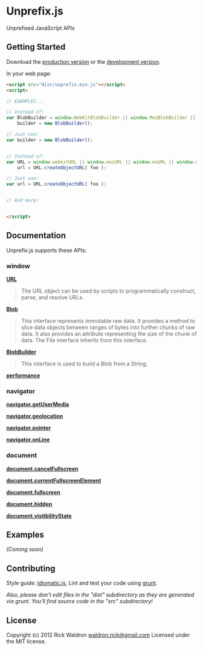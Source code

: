 # Unprefix.js

Unprefixed JavaScript APIs

## Getting Started
Download the [production version][min] or the [development version][max].

[min]: https://raw.github.com/rick/unprefix.js/master/dist/unprefix.js.min.js
[max]: https://raw.github.com/rick/unprefix.js/master/dist/unprefix.js.js

In your web page:

```html
<script src="dist/unprefix.min.js"></script>
<script>

// EXAMPLES...

// Instead of:
var BlobBuilder = window.WebKitBlobBuilder || window.MozBlobBuilder || window.MSBlobBuilder || window.OBlobBuilder || window.BlobBuilder,
    builder = new BlobBuilder();

// Just use:
var builder = new BlobBuilder();


// Instead of:
var URL = window.webkitURL || window.mozURL || window.msURL || window.oURL || window.URL,
    url = URL.createObjectURL( foo );

// Just use:
var url = URL.createObjectURL( foo );


// And more!


</script>
```

## Documentation

Unprefix.js supports these APIs:

### window

**[URL](http://dvcs.w3.org/hg/url/raw-file/tip/Overview.html#interface-url)**

> The URL object can be used by scripts to programmatically construct, parse, and resolve URLs.


**[Blob](http://www.w3.org/TR/FileAPI/#dfn-Blob)**

> This interface represents immutable raw data. It provides a method to slice data objects between ranges of bytes into further chunks of raw data. It also provides an attribute representing the size of the chunk of data. The File interface inherits from this interface.


**[BlobBuilder](http://dev.w3.org/2009/dap/file-system/file-writer.html#idl-def-BlobBuilder)**

> This interface is used to build a Blob from a String.


**[performance]()**

>


### navigator

**[navigator.getUserMedia]()**

>

**[navigator.geolocation]()**

>

**[navigator.pointer]()**

>

**[navigator.onLine]()**

>


### document

**[document.cancelFullscreen]()**

>

**[document.currentFullscreenElement]()**

>

**[document.fullscreen]()**

>

**[document.hidden]()**

>

**[document.visitbilityState]()**

>




## Examples
_(Coming soon)_

## Contributing
Style guide: [idiomatic.js](https://github.com/rwldrn/idiomatic.js), Lint and test your code using [grunt](https://github.com/cowboy/grunt).

_Also, please don't edit files in the "dist" subdirectory as they are generated via grunt. You'll find source code in the "src" subdirectory!_

## License
Copyright (c) 2012 Rick Waldron <waldron.rick@gmail.com>
Licensed under the MIT license.
